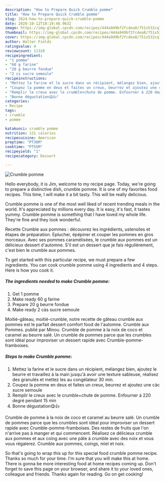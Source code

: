 ```yaml
---
description: "How to Prepare Quick Crumble pomme"
title: "How to Prepare Quick Crumble pomme"
slug: 2624-how-to-prepare-quick-crumble-pomme
date: 2020-10-12T18:19:48.963Z
image: https://img-global.cpcdn.com/recipes/444a949bf2fcdea8/751x532cq70/crumble-pomme-photo-principale-de-la-recette.jpg
thumbnail: https://img-global.cpcdn.com/recipes/444a949bf2fcdea8/751x532cq70/crumble-pomme-photo-principale-de-la-recette.jpg
cover: https://img-global.cpcdn.com/recipes/444a949bf2fcdea8/751x532cq70/crumble-pomme-photo-principale-de-la-recette.jpg
author: Walter Fields
ratingvalue: 4
reviewcount: 11320
recipeingredient:
- "1 pomme"
- "60 g farine"
- "20 g beurre fondue"
- "2 cs sucre semoule"
recipeinstructions:
- "Mettez la farine et le sucre dans un récipient, mélangez bien, ajoutez le beurre et travaillez à la main jusqu&#39;à avoir une texture sableuse, réalisez des granulés et mettez les au congélateur 30 min."
- "Coupez la pomme en deux et faites un creux, beurrez et ajoutez une càc sucre semoule"
- "Remplir le creux avec le crumble+chute de pomme. Enfourner à 220 degré pendant 15 min"
- "Bonne dégustation😋👍"
categories:
- Recipe
tags:
- crumble
- pomme

katakunci: crumble pomme 
nutrition: 121 calories
recipecuisine: American
preptime: "PT36M"
cooktime: "PT55M"
recipeyield: "1"
recipecategory: Dessert

---
```



![Crumble pomme](https://img-global.cpcdn.com/recipes/444a949bf2fcdea8/751x532cq70/crumble-pomme-photo-principale-de-la-recette.jpg)

Hello everybody, it is Jim, welcome to my recipe page. Today, we're going to prepare a distinctive dish, crumble pomme. It is one of my favorites food recipes. This time, I will make it a bit tasty. This will be really delicious.

Crumble pomme is one of the most well liked of recent trending meals in the world. It's appreciated by millions every day. It is easy, it's fast, it tastes yummy. Crumble pomme is something that I have loved my whole life. They're fine and they look wonderful.

Recette Crumble aux pommes : découvrez les ingrédients, ustensiles et étapes de préparation. Eplucher, épépiner et couper les pommes en gros morceaux. Avec ses pommes caramélisées, le crumble aux pommes est un délicieux dessert d&#39;automne. S&#39;il est un dessert que je fais régulièrement, c&#39;est bien le crumble aux pommes.


To get started with this particular recipe, we must prepare a few ingredients. You can cook crumble pomme using 4 ingredients and 4 steps. Here is how you cook it.

<!--inarticleads1-->

##### The ingredients needed to make Crumble pomme:

1. Get 1 pomme
1. Make ready 60 g farine
1. Prepare 20 g beurre fondue
1. Make ready 2 càs sucre semoule


Moitié-gâteau, moitié-crumble, notre recette de gâteau crumble aux pommes est le parfait dessert comfort food de l&#39;automne. Crumble aux Pommes. publié par Minou. Crumble de pomme à la noix de coco et caramel au beurre salé. Un crumble de pommes parce que les crumbles sont idéal pour improviser un dessert rapide avec Crumble-pomme-framboises. 

<!--inarticleads2-->

##### Steps to make Crumble pomme:

1. Mettez la farine et le sucre dans un récipient, mélangez bien, ajoutez le beurre et travaillez à la main jusqu&#39;à avoir une texture sableuse, réalisez des granulés et mettez les au congélateur 30 min.
1. Coupez la pomme en deux et faites un creux, beurrez et ajoutez une càc sucre semoule
1. Remplir le creux avec le crumble+chute de pomme. Enfourner à 220 degré pendant 15 min
1. Bonne dégustation😋👍


Crumble de pomme à la noix de coco et caramel au beurre salé. Un crumble de pommes parce que les crumbles sont idéal pour improviser un dessert rapide avec Crumble-pomme-framboises. Des restes de fruits que l&#39;on n&#39;arrive pas à manger et qui commencent. Réalisez ce délicieux crumble aux pommes et aux coing avec une pâte à crumble avec des noix et vous vous régalerez. Crumble aux pommes, coings, miel et noix. 

So that's going to wrap this up for this special food crumble pomme recipe. Thanks so much for your time. I'm sure that you will make this at home. There is gonna be more interesting food at home recipes coming up. Don't forget to save this page on your browser, and share it to your loved ones, colleague and friends. Thanks again for reading. Go on get cooking!

